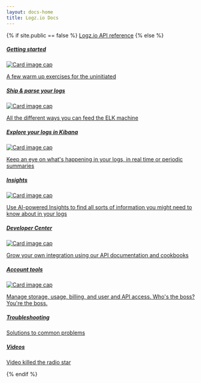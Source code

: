 ```yaml
---
layout: docs-home
title: Logz.io Docs
---
```

{% if site.public == false %}
  <a href="{{ site.baseurl }}/developer-center/logzio-public-api.html">Logz.io API reference</a>
{% else %}
  <div class="card">
    <a href="{{ site.baseurl }}/getting-started">
    <h5 class="card-title">Getting started</h5>
      <img class="card-img-top" src="{{ site.baseurl}}/img/home-icons/rocketship.svg" alt="Card image cap">
        <p class="card-text">A few warm up exercises for the uninitiated</p>
    </a>
  </div>


  <div class="card">
    <a href="{{ site.baseurl }}/ship-and-parse-logs">
    <h5 class="card-title">Ship & parse your logs</h5>
      <img class="card-img-top" src="{{ site.baseurl }}/img/home-icons/truck.svg" alt="Card image cap">
        <p class="card-text">All the different ways you can feed the ELK machine</p>
    </a>
  </div>


  <div class="card">
    <a href="{{ site.baseurl }}/monitor-logs">
    <h5 class="card-title">Explore your logs in Kibana</h5>
      <img class="card-img-top" src="{{ site.baseurl }}/img/home-icons/monitor-charts.svg" alt="Card image cap">
        <p class="card-text">Keep an eye on what's happening in your logs, in real time or periodic summaries</p>
    </a>
  </div>

<div class="card">
    <a href="{{ site.baseurl }}/insights">
    <h5 class="card-title">Insights</h5>
      <img class="card-img-top" src="{{ site.baseurl }}/img/home-icons/eye.svg" alt="Card image cap">
        <p class="card-text">Use AI-powered Insights to find all sorts of information you might need to know about in your logs</p>
    </a>
  </div>


  <div class="card">
    <a href="{{ site.baseurl }}/developer-center">
    <h5 class="card-title">Developer Center</h5>
      <img class="card-img-top" src="{{ site.baseurl }}/img/home-icons/dev.svg" alt="Card image cap">
        <p class="card-text">Grow your own integration using our API documentation and cookbooks</p>
    </a>
  </div>


  <div class="card">
    <a href="{{ site.baseurl }}/account-settings">
    <h5 class="card-title">Account tools</h5>
      <img class="card-img-top" src="{{ site.baseurl }}/img/home-icons/admin.svg" alt="Card image cap">
        <p class="card-text">Manage storage, usage, billing, and user and API access. Who's the boss? You're the boss.</p>
    </a>
  </div>

<div class="half-card-container">
<div class="card half-card">
    <a href="{{ site.baseurl }}/troubleshooting">
        <h5 class="card-title">Troubleshooting</h5>
        <p class="card-text">Solutions to common problems</p>
    </a>
  </div>

<div class="card half-card">
    <a href="#">
        <h5 class="card-title">Videos</h5>
        <p class="card-text">Video killed the radio star</p>
    </a>
  </div>
</div>
{% endif %}
